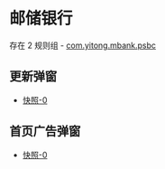 # 邮储银行

存在 2 规则组 - [com.yitong.mbank.psbc](/src/apps/com.yitong.mbank.psbc.ts)

## 更新弹窗

- [快照-0](https://i.gkd.li/import/12685350)

## 首页广告弹窗

- [快照-0](https://i.gkd.li/import/12755516)
